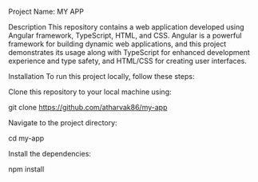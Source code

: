 Project Name: MY APP

Description
This repository contains a web application developed using Angular framework, TypeScript, HTML, and CSS. Angular is a powerful framework for building dynamic web applications, and this project demonstrates its usage along with TypeScript for enhanced development experience and type safety, and HTML/CSS for creating user interfaces.

Installation
To run this project locally, follow these steps:

Clone this repository to your local machine using:

git clone <https://github.com/atharvak86/my-app>

Navigate to the project directory:

cd my-app

Install the dependencies:

npm install